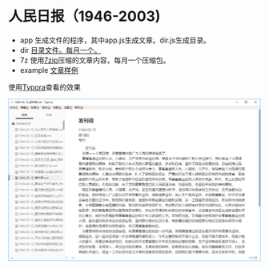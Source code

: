 # 人民日报（1946-2003)

* app 生成文件的程序，其中app.js生成文章。dir.js生成目录。  
* dir [目录文件。每月一个。](dir)    
* 7z 使用[7zip](https://www.7-zip.org/)压缩的文章内容，每月一个压缩包。  
* example [文章样例](example/1946年05月)

使用[Typora](https://typora.io/)查看的效果

![例图](screenshot/screenshot1.png)

